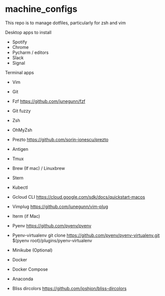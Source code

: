 # machine_configs

This repo is to manage dotfiles, particularly for zsh and vim

Desktop apps to install
- Spotify
- Chrome
- Pycharm / editors
- Slack
- Signal

Terminal apps
- Vim
- Git
- Fzf https://github.com/junegunn/fzf
- Git fuzzy

- Zsh
- OhMyZsh
- Prezto https://github.com/sorin-ionescu/prezto
- Antigen

- Tmux
- Brew (If mac) / Linuxbrew
- Stern
- Kubectl
- Gcloud CLI https://cloud.google.com/sdk/docs/quickstart-macos
- Vimplug https://github.com/junegunn/vim-plug
- Iterm (if Mac)
- Pyenv https://github.com/pyenv/pyenv
- Pyenv-virtualenv git clone https://github.com/pyenv/pyenv-virtualenv.git $(pyenv root)/plugins/pyenv-virtualenv
- Minikube (Optional)
- Docker
- Docker Compose
- Anaconda
- Bliss dircolors https://github.com/joshjon/bliss-dircolors
